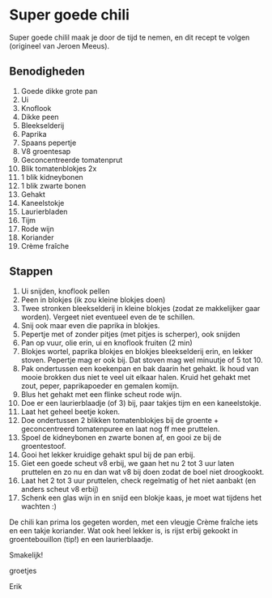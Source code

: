 # Super goede chili

Super goede chilil maak je door de tijd te nemen, en dit recept te volgen (origineel van Jeroen Meeus).

## Benodigheden

1. Goede dikke grote pan
2. Ui
3. Knoflook
4. Dikke peen
5. Bleekselderij
6. Paprika
7. Spaans pepertje
8. V8 groentesap
9. Geconcentreerde tomatenprut
10. Blik tomatenblokjes 2x
11. 1 blik kidneybonen
12. 1 blik zwarte bonen
13. Gehakt
14. Kaneelstokje
15. Laurierbladen
16. Tijm
17. Rode wijn
18. Koriander
19. Crème fraîche

## Stappen

1. Ui snijden, knoflook pellen
2. Peen in blokjes (ik zou kleine blokjes doen)
3. Twee stronken bleekselderij in kleine blokjes (zodat ze makkelijker gaar worden). Vergeet niet eventueel even de te schillen.
4. Snij ook maar even die paprika in blokjes. 
5. Pepertje met of zonder pitjes (met pitjes is scherper), ook snijden
6. Pan op vuur, olie erin, ui en knoflook fruiten (2 min)
7. Blokjes wortel, paprika blokjes en blokjes bleekselderij erin, en lekker stoven. Pepertje mag er ook bij. Dat stoven mag wel minuutje of 5 tot 10.
8. Pak ondertussen een koekenpan en bak daarin het gehakt. Ik houd van mooie brokken dus niet te veel uit elkaar halen. Kruid het gehakt met zout, peper, paprikapoeder en gemalen komijn. 
9. Blus het gehakt met een flinke scheut rode wijn. 
10. Doe er een laurierblaadje (of 3) bij, paar takjes tijm en een kaneelstokje.
11. Laat het geheel beetje koken.
12. Doe ondertussen 2 blikken tomatenblokjes bij de groente + geconcentreerd tomatenpuree en laat nog ff mee pruttelen.
13. Spoel de kidneybonen en zwarte bonen af, en gooi ze bij de groentestoof.
14. Gooi het lekker kruidige gehakt spul bij de pan erbij.
15. Giet een goede scheut v8 erbij, we gaan het nu 2 tot 3 uur laten pruttelen en zo nu en dan wat v8 bij doen zodat de boel niet droogkookt.
16. Laat het 2 tot 3 uur pruttelen, check regelmatig of het niet aanbakt (en anders scheut v8 erbij)
17. Schenk een glas wijn in en snijd een blokje kaas, je moet wat tijdens het wachten :)

De chili kan prima los gegeten worden, met een vleugje Crème fraîche iets en een takje koriander. Wat ook heel lekker is, is rijst erbij gekookt in groentebouillon (tip!) en een laurierblaadje. 



Smakelijk!

groetjes

Erik